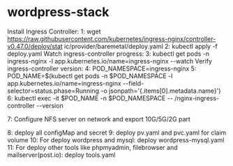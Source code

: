 # wordpress-stack
Install Ingress Controller:
1: wget https://raw.githubusercontent.com/kubernetes/ingress-nginx/controller-v0.47.0/deploy/stat
ic/provider/baremetal/deploy.yaml
2:  kubectl apply -f deploy.yaml
Watch ingress-controller progress:
3:  kubectl get pods -n ingress-nginx   -l app.kubernetes.io/name=ingress-nginx --watch
Verify ingress-controller version:
4:  POD_NAMESPACE=ingress-nginx
5:  POD_NAME=$(kubectl get pods -n $POD_NAMESPACE -l app.kubernetes.io/name=ingress-nginx --field-
selector=status.phase=Running -o jsonpath='{.items[0].metadata.name}')
6:  kubectl exec -it $POD_NAME -n $POD_NAMESPACE -- /nginx-ingress-controller --version

7: Configure NFS server on network and export 10G/5G/2G part

8: deploy all configMap and secret
9: deploy pv.yaml and pvc.yaml for claim volume
10: For deploy wordpress and mysql:
deploy wordpress-mysql.yaml
11: For deploy other tools like phpmyadmin, filebrowser and mailserver(post.io):
deploy tools.yaml


